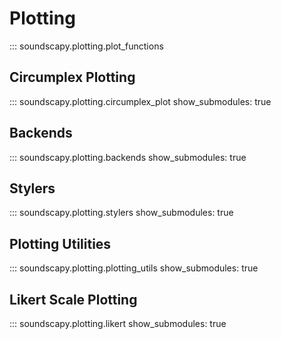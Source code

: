 # Plotting

::: soundscapy.plotting.plot_functions

## Circumplex Plotting

::: soundscapy.plotting.circumplex_plot
    show_submodules: true

## Backends

::: soundscapy.plotting.backends
    show_submodules: true

## Stylers

::: soundscapy.plotting.stylers
    show_submodules: true

## Plotting Utilities

::: soundscapy.plotting.plotting_utils
    show_submodules: true

## Likert Scale Plotting

::: soundscapy.plotting.likert
    show_submodules: true
